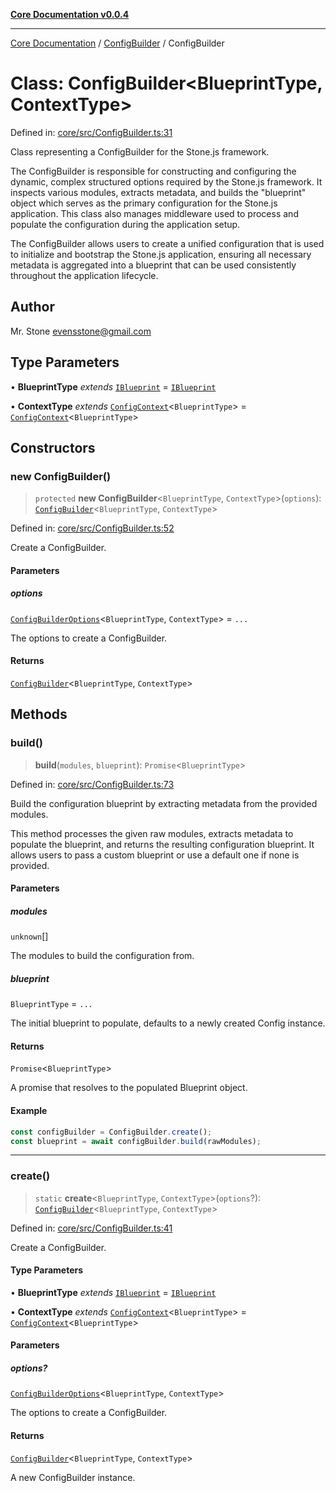 [**Core Documentation v0.0.4**](../../README.md)

***

[Core Documentation](../../modules.md) / [ConfigBuilder](../README.md) / ConfigBuilder

# Class: ConfigBuilder\<BlueprintType, ContextType\>

Defined in: [core/src/ConfigBuilder.ts:31](https://github.com/stonemjs/core/blob/e4675fc5d1a8e120fdb4d54e226a2496fdda3681/src/ConfigBuilder.ts#L31)

Class representing a ConfigBuilder for the Stone.js framework.

The ConfigBuilder is responsible for constructing and configuring the dynamic, complex structured options required by the Stone.js framework.
It inspects various modules, extracts metadata, and builds the "blueprint" object which serves as the primary configuration for the Stone.js application.
This class also manages middleware used to process and populate the configuration during the application setup.

The ConfigBuilder allows users to create a unified configuration that is used to initialize and bootstrap the Stone.js application,
ensuring all necessary metadata is aggregated into a blueprint that can be used consistently throughout the application lifecycle.

## Author

Mr. Stone <evensstone@gmail.com>

## Type Parameters

• **BlueprintType** *extends* [`IBlueprint`](../../declarations/type-aliases/IBlueprint.md) = [`IBlueprint`](../../declarations/type-aliases/IBlueprint.md)

• **ContextType** *extends* [`ConfigContext`](../../declarations/interfaces/ConfigContext.md)\<`BlueprintType`\> = [`ConfigContext`](../../declarations/interfaces/ConfigContext.md)\<`BlueprintType`\>

## Constructors

### new ConfigBuilder()

> `protected` **new ConfigBuilder**\<`BlueprintType`, `ContextType`\>(`options`): [`ConfigBuilder`](ConfigBuilder.md)\<`BlueprintType`, `ContextType`\>

Defined in: [core/src/ConfigBuilder.ts:52](https://github.com/stonemjs/core/blob/e4675fc5d1a8e120fdb4d54e226a2496fdda3681/src/ConfigBuilder.ts#L52)

Create a ConfigBuilder.

#### Parameters

##### options

[`ConfigBuilderOptions`](../interfaces/ConfigBuilderOptions.md)\<`BlueprintType`, `ContextType`\> = `...`

The options to create a ConfigBuilder.

#### Returns

[`ConfigBuilder`](ConfigBuilder.md)\<`BlueprintType`, `ContextType`\>

## Methods

### build()

> **build**(`modules`, `blueprint`): `Promise`\<`BlueprintType`\>

Defined in: [core/src/ConfigBuilder.ts:73](https://github.com/stonemjs/core/blob/e4675fc5d1a8e120fdb4d54e226a2496fdda3681/src/ConfigBuilder.ts#L73)

Build the configuration blueprint by extracting metadata from the provided modules.

This method processes the given raw modules, extracts metadata to populate the blueprint,
and returns the resulting configuration blueprint. It allows users to pass a custom blueprint
or use a default one if none is provided.

#### Parameters

##### modules

`unknown`[]

The modules to build the configuration from.

##### blueprint

`BlueprintType` = `...`

The initial blueprint to populate, defaults to a newly created Config instance.

#### Returns

`Promise`\<`BlueprintType`\>

A promise that resolves to the populated Blueprint object.

#### Example

```typescript
const configBuilder = ConfigBuilder.create();
const blueprint = await configBuilder.build(rawModules);
```

***

### create()

> `static` **create**\<`BlueprintType`, `ContextType`\>(`options`?): [`ConfigBuilder`](ConfigBuilder.md)\<`BlueprintType`, `ContextType`\>

Defined in: [core/src/ConfigBuilder.ts:41](https://github.com/stonemjs/core/blob/e4675fc5d1a8e120fdb4d54e226a2496fdda3681/src/ConfigBuilder.ts#L41)

Create a ConfigBuilder.

#### Type Parameters

• **BlueprintType** *extends* [`IBlueprint`](../../declarations/type-aliases/IBlueprint.md) = [`IBlueprint`](../../declarations/type-aliases/IBlueprint.md)

• **ContextType** *extends* [`ConfigContext`](../../declarations/interfaces/ConfigContext.md)\<`BlueprintType`\> = [`ConfigContext`](../../declarations/interfaces/ConfigContext.md)\<`BlueprintType`\>

#### Parameters

##### options?

[`ConfigBuilderOptions`](../interfaces/ConfigBuilderOptions.md)\<`BlueprintType`, `ContextType`\>

The options to create a ConfigBuilder.

#### Returns

[`ConfigBuilder`](ConfigBuilder.md)\<`BlueprintType`, `ContextType`\>

A new ConfigBuilder instance.
